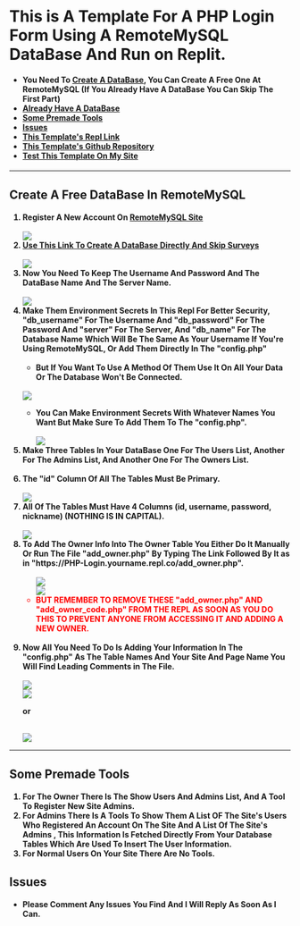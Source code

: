 # This is A Template For A PHP Login Form Using A RemoteMySQL DataBase And Run on Replit.
<h4>
<ul> <li>You Need To <a href="https://remotemysql.com/databases.php?action=new" target="_blank">Create A DataBase</a>, You Can Create A Free One At RemoteMySQL (If You Already Have A DataBase You Can Skip The First Part)</li>
<li><a href="#already">
Already Have A DataBase
</a>
</li>
<li><a href="#tools">Some Premade Tools</a></li>
<li><a href="#issues">Issues</a></li>
<a href="https://replit.com/@MortexAG/PHP-Login-Form" target="_blank"><li>This Template's Repl Link</a></li>
<li><a href="https://github.com/MortexAG/PHP-Login-Form" target="_blank">This Template's Github Repository</a></li><li><a href="https://login.mortexagsite.cyou" target="_blank">Test This Template On My Site</a></li></ul>
</h4>
<hr>
<h2 id="create">Create A Free DataBase In RemoteMySQL
</h2>
<h4>
<ol>
  <li>Register A New Account On <a href="https://remotemysql.com" target="_blank">RemoteMySQL Site</a></li>
  <br>
  <img src="instructions/1.PNG">
  <br>
  
<li>
  <a href="https://remotemysql.com/databases.php?action=new" target="_blank">Use This Link To Create A DataBase Directly And Skip Surveys</a></li>
<br>
<img src="instructions/2.PNG">
<br>

  <li>Now You Need To Keep The Username And Password And The DataBase Name And The Server Name.</li>
  <br>
  <img src="instructions/3.PNG">
  <br>
  <li id="already">Make Them Environment Secrets In This Repl For Better Security, "db_username" For The Username And "db_password" For The Password And "server" For The Server, And "db_name" For The Database Name Which Will Be The Same As Your Username If You're Using RemoteMySQL, Or Add Them Directly In The "config.php" <ul><br><li>But If You Want To Use A Method Of Them Use It On All Your Data Or The Database Won't Be Connected.</li></ul></li>
  <br>
  <img src="instructions/4_gif.gif">
  <br>
  <ul>
    <li>You Can Make Environment Secrets With Whatever Names You Want But Make Sure To Add Them To The "config.php".</li>
  <br>
  <img src="instructions/5.PNG">
  <br>
  </ul>
  <li>Make Three Tables In Your DataBase One For The Users List, Another For The Admins List, And Another One For The Owners List.</li>
  <br>
  <li>The "id" Column Of All The Tables Must Be Primary.</li>
  <br>
  <img src="instructions/admins_table.png">
  <br>
  <li>All Of The Tables Must Have 4 Columns (id, username, password, nickname) (NOTHING IS IN CAPITAL).</li>
  <br>
  <img src="instructions/final_form.png">
  <br>
  <li>To Add The Owner Info Into The Owner Table You Either Do It Manually Or Run The File "add_owner.php" By Typing The Link Followed By It as in "https://PHP-Login.yourname.repl.co/add_owner.php". <ul style="color:red;">
    <br>
    <img src="instructions/6.PNG">
    <br>
    <img src="instructions/7.PNG">
    <br>
    <li>BUT REMEMBER TO REMOVE THESE "add_owner.php" AND "add_owner_code.php" FROM THE REPL AS SOON AS YOU DO THIS TO PREVENT ANYONE FROM ACCESSING IT AND ADDING A NEW OWNER.</li></ul>
  </li>
  <br>
  <li>Now All You Need To Do Is Adding Your Information In The "config.php" As The Table Names And Your Site And Page Name You Will Find Leading Comments in The File.</li>
  <br>
<img src="instructions/8.PNG">
<br>
<img src="instructions/9.PNG">
<br>
<p>or</p>
<br>
<img src="instructions/5.PNG">
<br>
</ol>
<hr>
</h4>


<h2 id="tools">Some Premade Tools</h2>
<h4>
  <ol>
    <li>For The Owner There Is The Show Users And Admins List, And A Tool To Register New Site Admins.</li>
    <li>For Admins There Is A Tools To Show Them A List OF The Site's Users Who Registered An Account On The Site And A List Of The Site's Admins , This Information Is Fetched Directly From Your Database Tables Which Are Used To Insert The User Information.</li>
    <li>For Normal Users On Your Site There Are No Tools.</li>
  </ol>
</h4>
<h2 id="issues">Issues</h2>
<h4>
  <ul>
    <li>Please Comment Any Issues You Find And I Will Reply As Soon As I Can.
  </ul>
</h4>



